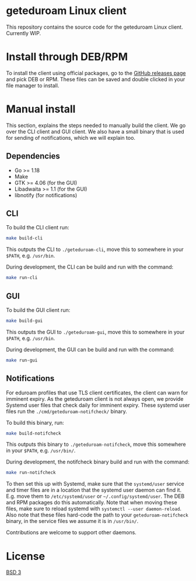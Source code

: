 # geteduroam Linux client

This repository contains the source code for the geteduroam Linux client. Currently WIP.

# Install through DEB/RPM
To install the client using official packages, go to the [GitHub
releases page](https://github.com/geteduroam/linux-app/releases) and
pick DEB or RPM. These files can be saved and double clicked in your
file manager to install.

# Manual install
This section, explains the steps needed to manually build the client. We go over the CLI client and GUI client.
We also have a small binary that is used for sending of notifications, which we will explain too.

## Dependencies
- Go >= 1.18
- Make
- GTK >= 4.06 (for the GUI)
- Libadwaita >= 1.1 (for the GUI)
- libnotify (for notifications)

## CLI
To build the CLI client run:
```bash
make build-cli
```

This outputs the CLI to `./geteduroam-cli`, move this to somewhere in your `$PATH`, e.g. `/usr/bin`.

During development, the CLI can be build and run with the command:
```bash
make run-cli
```

## GUI
To build the GUI client run:
```bash
make build-gui 
```

This outputs the GUI to `./geteduroam-gui`, move this to somewhere in your `$PATH`, e.g. `/usr/bin`.

During development, the GUI can be build and run with the command:
```bash
make run-gui
```

## Notifications
For eduroam profiles that use TLS client certificates, the client can
warn for imminent expiry. As the geteduroam client is not always open,
we provide Systemd user files that check daily for imminent
expiry. These systemd user files run the `./cmd/geteduroam-notifcheck/` binary.

To build this binary, run:
```bash
make build-notifcheck
```

This outputs this binary to `./geteduroam-notifcheck`, move this somewhere in your `$PATH`, e.g. `/usr/bin/`.

During development, the notifcheck binary build and run with the command:
```bash
make run-notifcheck
```

To then set this up with Systemd, make sure that the
`systemd/user` service and timer files are in a location that the
systemd user daemon can find it. E.g. move them to `/etc/systemd/user`
or `~/.config/systemd/user`. The DEB and RPM packages do this
automatically. Note that when moving these files, make sure to reload systemd with `systemctl --user daemon-reload`.
Also note that these files hard-code the path to your `geteduroam-notifcheck` binary, in the service files we assume it is in `/usr/bin/`.

Contributions are welcome to support other daemons.
# License
[BSD 3](./LICENSE)
